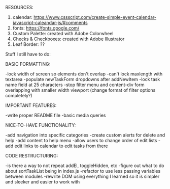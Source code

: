 RESOURCES:
1. calendar: https://www.cssscript.com/create-simple-event-calendar-javascript-caleandar-js/#comments
2. fonts: https://fonts.google.com/
3. Custom Palette: created with Adobe Colorwheel
4. Checks & Checkboxes: created with Adobe Illustrator
5. Leaf Border: ??


Stuff I still have to do:

BASIC FORMATTING:

-lock width of screen so elements don't overlap
-can't lock maxlength with textarea
-populate newTaskForm dropdowns after addNewItem
-lock task name field at 25 characters
-stop filter menu and content-div form overlapping with smaller width viewport (change format of filter options completely?)


IMPORTANT FEATURES:

-write proper README file
-basic media queries


NICE-TO-HAVE FUNCTIONALITY:

-add navigation into specific categories
-create custom alerts for delete and help
-add content to help menu
-allow users to change order of edit lists
-add edit links to calendar to edit tasks from there


CODE RESTRUCTURING:

-is there a way to not repeat addEl, toggleHidden, etc
-figure out what to do about sortTaskList being in index.js
-refactor to use less passing variables between modules
-rewrite DOM using everything I learned so it is simpler and sleeker and easier to work with